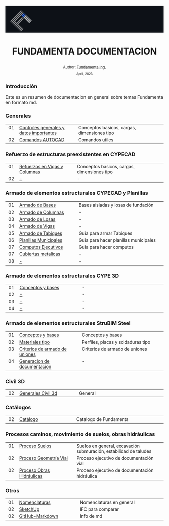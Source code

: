 <div align="center">

![Day 5](./IMG/banner_fundamenta.PNG)
  <h1> FUNDAMENTA DOCUMENTACION  </h1>  
  <sub>Author:
  <a href="" target="_blank">Fundamenta Ing.</a><br>
  <small> April, 2023</small>
  </sub>
</div>

### **Introducción**

Este es un resumen de documentacion en general sobre temas Fundamenta en formato md.

### **Generales**

<table >
  <tbody>
    <tr>
      <td align="center" valign="top" width="30px">01</td>
      <td align="left" valign="top" width="300px"><a href="https://github.com/FUNDAMENTA-ING/FUNDAMENTA-DOC/blob/main/DOCS/DATOS%20GENERALES%20-%20CYPE.md">Controles generales y datos importantes</a></td>
      <td align="left" valign="top" width="500px">Conceptos basicos, cargas, dimensiones tipo</td>
    </tr>
    <tr>
      <td align="center" valign="top" >02</td>
      <td align="left" valign="top" ><a href="https://github.com/FUNDAMENTA-ING/FUNDAMENTA-DOC/blob/main/DOCS/AUTOCADCOMANDS.md">Comandos AUTOCAD</a></td>
      <td align="left" valign="top" >Comandos utiles</td>
    </tr>
      </tbody>
</table>

### **Refuerzo de estructuras preexistentes en CYPECAD** 

<table >
  <tbody>
    <tr>
      <td align="center" valign="top" width="30px">01</td>
      <td align="left" valign="top" width="300px"><a href="https://github.com/FUNDAMENTA-ING/FUNDAMENTA-DOC/blob/main/DOCS/REFUERZOS%20DE%20ESTRUCTURAS%20PREEXISTENTES">Refuerzos en Vigas y Columnas</a></td>
      <td align="left" valign="top" width="500px">Conceptos basicos, cargas, dimensiones tipo</td>
    </tr>
    <tr>
      <td align="center" valign="top" >02</td>
      <td align="left" valign="top" ><a href="https://github.com/FUNDAMENTA-ING/FUNDAMENTA-DOC/blob/main/DOCS/AUTOCADCOMANDS.md">-</a></td>
      <td align="left" valign="top" >-</td>
    </tr>
      </tbody>
</table>

### **Armado de elementos estructurales CYPECAD y Planillas**  
  <table >
  <tbody >
    <tr>
      <td align="center" valign="top" width="30px">01</td>
      <td align="left" valign="top" width="300px"><a href="https://github.com/FUNDAMENTA-ING/FUNDAMENTA-DOC/blob/main/DOCS/ARMADO%20DE%20BASES.md" title="Documentation">Armado de Bases</a></td>
      <td align="left" valign="top" width="500px">Bases aisladas y losas de fundación</td>
    </tr>
    <tr>
      <td align="center" valign="top" >02</td>
      <td align="left" valign="top" ><a href="https://github.com/FUNDAMENTA-ING/FUNDAMENTA-DOC/blob/main/DOCS/ARMADO%20DE%20COLUMNAS.md" title="Documentation">Armado de Columnas</a></td>
      <td align="left" valign="top" >-</td>
    </tr>
    <tr>
      <td align="center" valign="top" >03</td>
      <td align="left" valign="top" ><a href="https://github.com/FUNDAMENTA-ING/FUNDAMENTA-DOC/blob/main/DOCS/ARMADO%20DE%20LOSAS.md" title="Documentation">Armado de Losas</a></td>
      <td align="left" valign="top" >-</td>
    </tr>
    <tr>
      <td align="center" valign="top" >04</td>
      <td align="left" valign="top" ><a href="https://github.com/FUNDAMENTA-ING/FUNDAMENTA-DOC/blob/main/DOCS/ARMADO%20DE%20VIGAS.md" title="Documentation">Armado de Vigas</a></td>
      <td align="left" valign="top" >-</td>
    </tr>
        <tr>
      <td align="center" valign="top" >05</td>
      <td align="left" valign="top" ><a href="https://github.com/FUNDAMENTA-ING/FUNDAMENTA-DOC/blob/main/DOCS/ARMADO%20DE%20TABIQUES.md" title="Documentation">Armado de Tabiques</a></td>
      <td align="left" valign="top" >Guia para armar Tabiques</td>
    </tr>
    <tr>
      <td align="center" valign="top" >06</td>
      <td align="left" valign="top" ><a href="https://github.com/FUNDAMENTA-ING/FUNDAMENTA-DOC/blob/main/DOCS/PLANILLASMUNICIPALES.md" title="Documentation">Planillas Municipales</a></td>
      <td align="left" valign="top" >Guia para hacer planillas municipales</td>
    </tr>
    <tr>
      <td align="center" valign="top" >07</td>
      <td align="left" valign="top" ><a href="https://github.com/FUNDAMENTA-ING/FUNDAMENTA-DOC/blob/main/DOCS/COMPUTO%20EJECUTIVO.md" title="Documentation">Computos Ejecutivos</a></td>
      <td align="left" valign="top" >Guia para hacer computos</td>
    </tr>
    <tr>
      <td align="center" valign="top" >07</td>
      <td align="left" valign="top" ><a href="https://github.com/kentcdodds/react-fundamentals/commits?author=kentcdodds" title="Documentation">Cubiertas metalicas</a></td>
      <td align="left" valign="top" >-</td>
    </tr>
    <tr>
      <td align="center" valign="top" >08</td>
      <td align="left" valign="top" ><a href="https://github.com/josemek098dev/001-Docs-web-development/blob/master/02%20-%20Fronted/08%20-%20ReactJs/801%20-%20React%20-%20Intro.md" title="Documentation">-</a></td>
      <td align="left" valign="top" >-</td>
    </tr>
      </tbody>
</table>

### **Armado de elementos estructurales CYPE 3D**  
  <table >
  <tbody >
    <tr>
      <td align="center" valign="top" width="30px">01</td>
      <td align="left" valign="top" width="300px"><a href="https://github.com/FUNDAMENTA-ING/FUNDAMENTA-DOC/blob/main/DOCS/ARMADO%20DE%20BASES.md" title="Documentation">Conceptos y bases</a></td>
      <td align="left" valign="top" width="500px">-</td>
    </tr>
    <tr>
      <td align="center" valign="top" >02</td>
      <td align="left" valign="top" ><a href="https://github.com/FUNDAMENTA-ING/FUNDAMENTA-DOC/blob/main/DOCS/ARMADO%20DE%20COLUMNAS.md" title="Documentation">-</a></td>
      <td align="left" valign="top" >-</td>
    </tr>
    <tr>
      <td align="center" valign="top" >03</td>
      <td align="left" valign="top" ><a href="https://github.com/FUNDAMENTA-ING/FUNDAMENTA-DOC/blob/main/DOCS/ARMADO%20DE%20LOSAS.md" title="Documentation">-</a></td>
      <td align="left" valign="top" >-</td>
    </tr>
    <tr>
      <td align="center" valign="top" >04</td>
      <td align="left" valign="top" ><a href="https://github.com/FUNDAMENTA-ING/FUNDAMENTA-DOC/blob/main/DOCS/ARMADO%20DE%20VIGAS.md" title="Documentation">-</a></td>
      <td align="left" valign="top" >-</td>
    </tr>    
  </tbody>
</table>

### **Armado de elementos estructurales StruBIM Steel**  
  <table >
  <tbody >
    <tr>
      <td align="center" valign="top" width="30px">01</td>
      <td align="left" valign="top" width="300px"><a href="https://github.com/FUNDAMENTA-ING/FUNDAMENTA-DOC/blob/main/DOCS/DATOS%20GENERALES%20-STRUBIM.md" title="Documentation">Conceptos y bases</a></td>
      <td align="left" valign="top" width="500px">Conceptos y bases</td>
    </tr>
    <tr>
      <td align="center" valign="top" >02</td>
      <td align="left" valign="top" ><a href="https://github.com/FUNDAMENTA-ING/FUNDAMENTA-DOC/blob/main/DOCS/ARMADO%20DE%20COLUMNAS.md" title="Documentation">Materiales tipo</a></td>
      <td align="left" valign="top" >Perfiles, placas y soldaduras tipo</td>
    </tr>
    <tr>
      <td align="center" valign="top" >03</td>
      <td align="left" valign="top" ><a href="https://github.com/FUNDAMENTA-ING/FUNDAMENTA-DOC/blob/main/DOCS/ARMADO%20DE%20LOSAS.md" title="Documentation">Criterios de armado de uniones</a></td>
      <td align="left" valign="top" >Criterios de armado de uniones</td>
    </tr>
    <tr>
      <td align="center" valign="top" >04</td>
      <td align="left" valign="top" ><a href="https://github.com/FUNDAMENTA-ING/FUNDAMENTA-DOC/blob/main/DOCS/ARMADO%20DE%20VIGAS.md" title="Documentation">Generacion de documentacion</a></td>
      <td align="left" valign="top" >-</td>
    </tr>    
  </tbody>
</table>

### **Civil 3D**                   
<table >
  <tbody>
    <tr>
      <td align="center" valign="top" width="30px">02</td>
      <td align="left" valign="top" width="300px"><a href="https://github.com/FUNDAMENTA-ING/FUNDAMENTA-DOC/blob/main/05-CIVIL3D/General.md">Generales Civil 3d</a></td>
      <td align="left" valign="top" width="500px">General</td>
    </tr>
   </tbody>
</table>
  
### **Catálogos**                   
<table >
  <tbody>
    <tr>
      <td align="center" valign="top" width="30px">02</td>
      <td align="left" valign="top" width="300px"><a href="https://github.com/FUNDAMENTA-ING/FUNDAMENTA-DOC/blob/main/DOCS/PDF/CATALOGOS-FDM.pdf">Catálogo</a></td>
      <td align="left" valign="top" width="500px">Catalogo de Fundamenta </td>
    </tr>
   </tbody>
</table>

### **Procesos caminos, movimiento de suelos, obras hidráulicas**                   
<table >
  <tbody>
    <tr>
      <td align="center" valign="top" width="30px">01</td>
      <td align="left" valign="top" width="300px"><a href="https://github.com/FUNDAMENTA-ING/FUNDAMENTA-DOC/blob/main/DOCS/PDF/CATALOGOS-FDM.pdf">Proceso Suelos</a></td>
      <td align="left" valign="top" width="500px">Suelos en general, excavación submuración, estabilidad de taludes </td>
    </tr>
      <td align="center" valign="top" width="30px">02</td>
      <td align="left" valign="top" width="300px"><a href="https://github.com/FUNDAMENTA-ING/FUNDAMENTA-DOC/blob/main/DOCS/PDF/CATALOGOS-FDM.pdf">Proceso Geometría Vial</a></td>
      <td align="left" valign="top" width="500px">Proceso ejecutivo de documentación vial </td>
    </tr>
    </tr>
      <td align="center" valign="top" width="30px">02</td>
      <td align="left" valign="top" width="300px"><a href="https://github.com/FUNDAMENTA-ING/FUNDAMENTA-DOC/blob/main/DOCS/PDF/CATALOGOS-FDM.pdf">Proceso Obras Hidráulicas</a></td>
      <td align="left" valign="top" width="500px">Proceso ejecutivo de documentación hidráulica </td>
    </tr>
   </tbody>
</table>

### **Otros**                   
<table >
  <tbody>
    <tr>
      <td align="center" valign="top" width="30px">01</td>
      <td align="left" valign="top" width="300px"><a href="https://github.com/FUNDAMENTA-ING/FUNDAMENTA-DOC/blob/main/DOCS/NOMENCLATURAS.md">Nomenclaturas</a></td>
      <td align="left" valign="top" width="500px">Nomenclaturas en general</td>
    </tr>
    <tr>
      <td align="center" valign="top" width="30px">02</td>
      <td align="left" valign="top" width="300px"><a href="https://github.com/FUNDAMENTA-ING/FUNDAMENTA-DOC/blob/main/DOCS/SKETCHUP.md">SketchUp</a></td>
      <td align="left" valign="top" width="500px">IFC para comparar </td>
    </tr>
        <tr>
      <td align="center" valign="top" width="30px">02</td>
      <td align="left" valign="top" width="300px"><a href="https://github.com/FUNDAMENTA-ING/FUNDAMENTA-DOC/blob/main/DOCS/Markdown.md">GitHub-Markdown</a></td>
      <td align="left" valign="top" width="500px">Info de md </td>
    </tr>

   </tbody>
</table>
